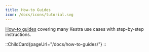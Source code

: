 ```yaml
---
title: How-to Guides
icon: /docs/icons/tutorial.svg
---
```


[How-to guides](../15.how-to-guides/index.md) covering many Kestra use cases with step-by-step instructions.

::ChildCard{pageUrl="/docs/how-to-guides/"}
::